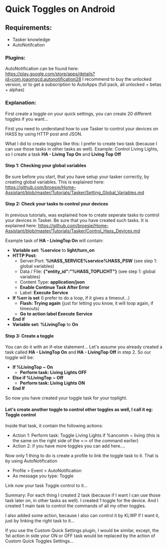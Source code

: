 # Quick Toggles on Android

## Requirements: 
- Tasker knowledge 
- AutoNotifcation

### Plugins:
AutoNotification can be found here: https://play.google.com/store/apps/details?id=com.joaomgcd.autonotification28
I recommend to buy the unlocked version, or to get a subscription to AutoApps (full pack, all unlocked + betas + alphas)

### Explanation:

First create a toggle on your quick settings, you can create 20 different toggles if you want...

First you need to understand how to use Tasker to control your devices on HASS by using HTTP post and JSON.

What I did to create toggles like this:
I prefer to create two task (because I can use those tasks in other tasks as well).
Example: Control Living Lights, so I create a task **HA - Living Top On** and **Living Top Off**

#### Step 1: Checking your global variables
Be sure before you start, that you have setup your tasker correctly, by creating global variables. This is explained here: https://github.com/broesie/Home-Assistant/blob/master/Tutorials/Tasker/Setting_Global_Variables.md

#### Step 2: Check your tasks to control your devices
In previous tutorials, was explained how to create seperate tasks to control your devices in Tasker. Be sure that you have created such tasks. It is explained here: https://github.com/broesie/Home-Assistant/blob/master/Tutorials/Tasker/Control_Hass_Devices.md

Example task of **HA - LivingTop On** will contain:

- **Variable set: %service** to **light/turn_on**
- **HTTP Post:** 
  - Server:Port: **%HASS_SERVICE%service%HASS_PSW** (see step 1: global variables)
  - Data / File: **{"entity_id":"%HASS_TOPLICHT"}** (see step 1: global variables)
  - Content Type: **application/json**
  - **Enable Continue Task After Error**
  - Label: **Execute Service**
- **If %err is set** (I prefer to do a loop, if it gives a timeout...)
  - **Flash: Trying again** (just for letting you know, it will loop again, if timeouts)
  - **Go to action label Execute Service**
- **End if**
- **Variable set: %LivingTop** to **On**

#### Step 3: Create a toggle
You can do it with an if-else statement...
Let's assume you already created a task called **HA - LivingTop On** and **HA - LivingTop Off** in step 2.
So our toggle will be:

- **If %LivingTop ~ On**
  - **Perform task: Living Lights OFF**
- **Else if %LivingTop ~ Off**
  - **Perform task: Living Lights ON**
- **End If**

So now you have created your toggle task for your toplight.

#### Let's create another toggle to control other toggles as well, I call it eg: Toggle control
Inside that task, it contain the following actions:

- Action 1: Perform task: Toggle Living Lights if %ancomm ~ living (this is the same on the right side of the =:= of the command earlier)
- Action 2: if you have more toggles you can add here....

Now only 1 thing to do is create a profile to link the toggle task to it. That is by using AutoNotification

- Profile > Event > AutoNotification
- As message you type: Toggle

Link now your task Toggle control to it...

Summary: For each thing I created 2 task (because if I want I can use those task later on, in other tasks as well).
I created 1 toggle for the device. And I created 1 main task to control the commands of all my other toggles.

I also added some action, because I also can control it by KLWP if I want it, just by linking the right task to it...

If you use the Custom Quick Settings plugin, I would be similar, except, the 1st action in side your ON or OFF task would be replaced by the action of Custom Quick Toggles Settings...
